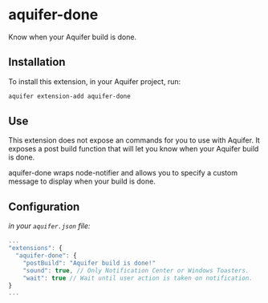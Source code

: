 # aquifer-done
Know when your Aquifer build is done.

## Installation
To install this extension, in your Aquifer project, run:

```bash
aquifer extension-add aquifer-done
```

## Use
This extension does not expose an commands for you to use with Aquifer.
It exposes a post build function that will let you know when your Aquifer build is done.

aquifer-done wraps node-notifier and allows you to specify a custom message to display when your build is done.

## Configuration

_in your `aquifer.json` file:_
```javascript
...
"extensions": {
  "aquifer-done": {
    "postBuild": "Aquifer build is done!"    
    "sound": true, // Only Notification Center or Windows Toasters.
    "wait": true // Wait until user action is taken on notification.
}
...

```
